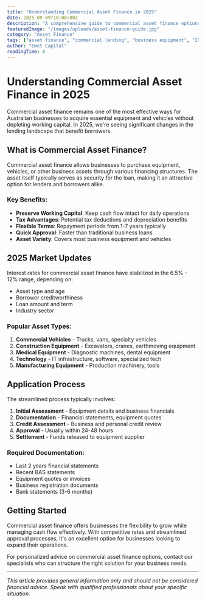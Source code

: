 ```yaml
---
title: "Understanding Commercial Asset Finance in 2025"
date: 2025-09-09T10:00:00Z
description: "A comprehensive guide to commercial asset finance options, rates, and approval processes for Australian businesses in 2025."
featuredImage: "/images/uploads/asset-finance-guide.jpg"
category: "Asset Finance"
tags: ["asset finance", "commercial lending", "business equipment", "2025 rates"]
author: "Emet Capital"
readingTime: 8
---
```


# Understanding Commercial Asset Finance in 2025

Commercial asset finance remains one of the most effective ways for Australian businesses to acquire essential equipment and vehicles without depleting working capital. In 2025, we're seeing significant changes in the lending landscape that benefit borrowers.

## What is Commercial Asset Finance?

Commercial asset finance allows businesses to purchase equipment, vehicles, or other business assets through various financing structures. The asset itself typically serves as security for the loan, making it an attractive option for lenders and borrowers alike.

### Key Benefits:

- **Preserve Working Capital**: Keep cash flow intact for daily operations
- **Tax Advantages**: Potential tax deductions and depreciation benefits  
- **Flexible Terms**: Repayment periods from 1-7 years typically
- **Quick Approval**: Faster than traditional business loans
- **Asset Variety**: Covers most business equipment and vehicles

## 2025 Market Updates

Interest rates for commercial asset finance have stabilized in the 6.5% - 12% range, depending on:

- Asset type and age
- Borrower creditworthiness  
- Loan amount and term
- Industry sector

### Popular Asset Types:

1. **Commercial Vehicles** - Trucks, vans, specialty vehicles
2. **Construction Equipment** - Excavators, cranes, earthmoving equipment
3. **Medical Equipment** - Diagnostic machines, dental equipment
4. **Technology** - IT infrastructure, software, specialized tech
5. **Manufacturing Equipment** - Production machinery, tools

## Application Process

The streamlined process typically involves:

1. **Initial Assessment** - Equipment details and business financials
2. **Documentation** - Financial statements, equipment quotes
3. **Credit Assessment** - Business and personal credit review
4. **Approval** - Usually within 24-48 hours
5. **Settlement** - Funds released to equipment supplier

### Required Documentation:

- Last 2 years financial statements
- Recent BAS statements  
- Equipment quotes or invoices
- Business registration documents
- Bank statements (3-6 months)

## Getting Started

Commercial asset finance offers businesses the flexibility to grow while managing cash flow effectively. With competitive rates and streamlined approval processes, it's an excellent option for businesses looking to expand their operations.

For personalized advice on commercial asset finance options, contact our specialists who can structure the right solution for your business needs.

---

*This article provides general information only and should not be considered financial advice. Speak with qualified professionals about your specific situation.*
